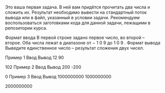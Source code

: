 Это ваша первая задача. В ней вам придётся прочитать два числа и сложить их. Результат необходимо вывести на стандартный поток вывода или в файл, указанный в условии задачи.
Рекомендуем воспользоваться заготовками кода для данной задачи, лежащими в репозитории курса.

Формат ввода
В первой строке задано первое число, во второй – второе. Оба числа лежат в диапазоне от 
−
1
0
9
 до 
1
0
9
.
Формат вывода
Выведите единственное число – результат сложения двух чисел.

Пример 1
Ввод	Вывод
12
90

102
Пример 2
Ввод	Вывод
200
-200

0
Пример 3
Ввод	Вывод
1000000000
1000000000

2000000000
